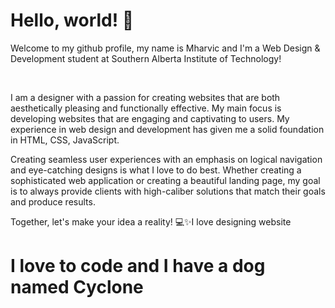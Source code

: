 # Hello, world! 👋
<p>Welcome to my github profile, my name is Mharvic and I'm a Web Design & Development student at Southern Alberta Institute of Technology!</p>
<br>
<p>I am a designer with a passion for creating websites that are both aesthetically pleasing and functionally effective. My main focus is developing websites that are engaging and captivating to users. My experience in web design and development has given me a solid foundation in HTML, CSS, JavaScript.<br>

Creating seamless user experiences with an emphasis on logical navigation and eye-catching designs is what I love to do best. Whether creating a sophisticated web application or creating a beautiful landing page, my goal is to always provide clients with high-caliber solutions that match their goals and produce results.<br>

Together, let's make your idea a reality! 💻✨I love designing website</p>
# I love to code and I have a dog named Cyclone